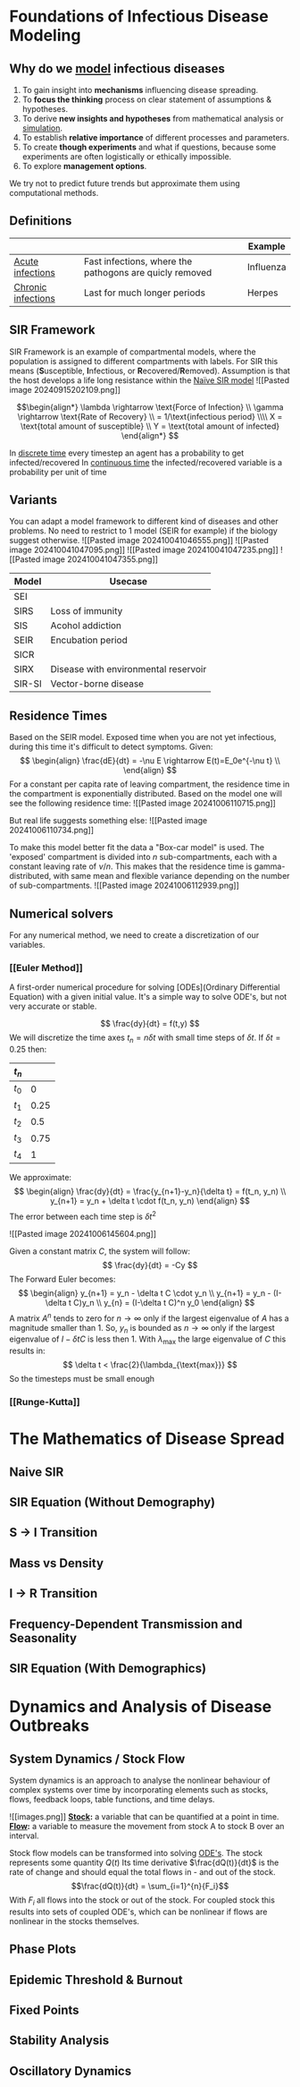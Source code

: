 # Foundations of Infectious Disease Modeling
## Why do we [model](Model) infectious diseases
1. To gain insight into **mechanisms** influencing disease spreading.
2. To **focus the thinking** process on clear statement of assumptions & hypotheses. 
3. To derive **new insights and hypotheses** from mathematical analysis or [simulation](Simulation).
4. To establish **relative importance** of different processes and parameters.
5. To create **though experiments** and what if questions, because some experiments are often logistically or ethically impossible.
6. To explore **management options**.

We try not to predict future trends but approximate them using computational methods.

## Definitions

|                                    |                                                         | Example   |
| ---------------------------------- | ------------------------------------------------------- | --------- |
| [Acute infections](Epidemiology)   | Fast infections, where the pathogons are quicly removed | Influenza |
| [Chronic infections](Epidemiology) | Last for much longer periods                            | Herpes    |

## SIR Framework
SIR Framework is an example of compartmental models, where the population is assigned to different compartments with labels. For SIR this means (**S**usceptible, **I**nfectious, or **R**ecovered/**R**emoved).
Assumption is that the host develops a life long resistance within the [Naïve SIR model](SIR%20Model)
![[Pasted image 20240915202109.png]]

$$\begin{align*}
\lambda \rightarrow \text{Force of Infection} \\
\gamma \rightarrow \text{Rate of Recovery} \\
= 1/\text{infectious period}
\\\\
X = \text{total amount of susceptible} \\
Y = \text{total amount of infected}
\end{align*}
$$

In [discrete time](Discrete-Time%20Models) every timestep an agent has a probability to get infected/recovered
In [continuous time](Continuous-Time%20Models) the infected/recovered variable is a probability per unit of time

## Variants
You can adapt a model framework to different kind of diseases and other problems.
No need to restrict to 1 model (SEIR for example) if the biology suggest otherwise.
![[Pasted image 202410041046555.png]]
![[Pasted image 202410041047095.png]]
![[Pasted image 202410041047235.png]]
![[Pasted image 202410041047355.png]]

| Model  | Usecase                              |
| ------ | ------------------------------------ |
| SEI    |                                      |
| SIRS   | Loss of immunity                     |
| SIS    | Acohol addiction                     |
| SEIR   | Encubation period                    |
| SICR   |                                      |
| SIRX   | Disease with environmental reservoir |
| SIR-SI | Vector-borne disease                 |
## Residence Times
Based on the SEIR model.
Exposed time when you are not yet infectious, during this time it's difficult to detect symptoms.
Given:
$$
\begin{align}
\frac{dE}{dt} = -\nu E \rightarrow E(t)=E_0e^{-\nu t} \\
\end{align}
$$
For a constant per capita rate of leaving compartment, the residence time in the compartment is exponentially distributed.
Based on the model one will see the following residence time:
![[Pasted image 20241006110715.png]]

But real life suggests something else:
![[Pasted image 20241006110734.png]]

To make this model better fit the data a "Box-car model" is used.
The 'exposed' compartment is divided into $n$ sub-compartments, each with a constant leaving rate of $\nu/n$.
This makes that the residence time is gamma-distributed, with same mean and flexible variance depending on the number of sub-compartments.
![[Pasted image 20241006112939.png]]

## Numerical solvers
For any numerical method, we need to create a discretization of our variables.
### [[Euler Method]]
A first-order numerical procedure for solving [ODEs](Ordinary Differential Equation) with a given initial value.
It's a simple way to solve ODE's, but not very accurate or stable.

$$
\frac{dy}{dt} = f(t,y)
$$
We will discretize the time axes $t_n = n \delta t$ with small time steps of $\delta t$.
If $\delta t = 0.25$ then:

| $t_n$ |      |
| ----- | ---- |
| $t_0$ | 0    |
| $t_1$ | 0.25 |
| $t_2$ | 0.5  |
| $t_3$ | 0.75 |
| $t_4$ | 1    |
We approximate:
$$
\begin{align}
\frac{dy}{dt} = \frac{y_{n+1}-y_n}{\delta t} = f(t_n, y_n) \\
y_{n+1} = y_n + \delta t \cdot f(t_n, y_n)
\end{align}
$$
The error between each time step is $\delta t^2$

![[Pasted image 20241006145604.png]]

Given a constant matrix $C$, the system will follow: 
$$
\frac{dy}{dt} = -Cy
$$
The Forward Euler becomes:
$$
\begin{align}
y_{n+1} = y_n - \delta t C \cdot y_n \\ 
y_{n+1} = y_n - (I-\delta t C)y_n \\
y_{n} = (I-\delta t C)^n y_0
\end{align}
$$
A matrix $A^n$ tends to zero for $n \rightarrow \infty$ only if the largest eigenvalue of $A$ has a magnitude smaller than 1.
So, $y_n$ is bounded as $n \rightarrow \infty$ only if the largest eigenvalue of $I - \delta t C$ is less then 1.
With $\lambda_{\text{max}}$ the large eigenvalue of $C$ this results in:
$$ \delta t < \frac{2}{\lambda_{\text{max}}} $$
So the timesteps must be small enough
### [[Runge-Kutta]]

# The Mathematics of Disease Spread
## Naive SIR
## SIR Equation (Without Demography)
## S -> I Transition
## Mass vs Density
## I -> R Transition
## Frequency-Dependent Transmission and Seasonality
## SIR Equation (With Demographics)


# Dynamics and Analysis of Disease Outbreaks
##  System Dynamics / Stock Flow
System dynamics is an approach to analyse the nonlinear behaviour of complex systems over time by incorporating elements such as stocks, flows, feedback loops, table functions, and time delays.

![[images.png]]
**[Stock](Stock%20&%20Flow):** a variable that can be quantified at a point in time.
**[Flow](Stock%20&%20Flow):** a variable to measure the movement from stock A to stock B over an interval.

Stock flow models can be transformed into solving [ODE's](Ordinary%20Differential%20Equation).
The stock represents some quantity $Q(t)$ 
Its time derivative $\frac{dQ(t)}{dt}$ is the rate of change and should equal the total flows in - and out of the stock.
$$\frac{dQ(t)}{dt} = \sum_{i=1}^{n}{F_i}$$
With $F_i$ all flows into the stock or out of the stock.
For coupled stock this results into sets of coupled ODE's, which can be nonlinear if flows are nonlinear in the stocks themselves.

## Phase Plots
## Epidemic Threshold & Burnout
## Fixed Points
## Stability Analysis
## Oscillatory Dynamics
